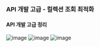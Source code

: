 ### API 개발 고급 - 컬렉션 조회 최적화
#### API 개발 고급 정리

![image](https://user-images.githubusercontent.com/40969203/107362598-4e30a800-6b1c-11eb-8952-d4e51d16e40a.png)
![image](https://user-images.githubusercontent.com/40969203/107362610-51c42f00-6b1c-11eb-9592-129607b17ec8.png)
![image](https://user-images.githubusercontent.com/40969203/107362621-54bf1f80-6b1c-11eb-9b5a-f5f8850bd4df.png)